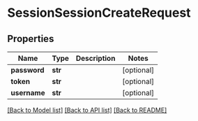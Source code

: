 # SessionSessionCreateRequest

## Properties
Name | Type | Description | Notes
------------ | ------------- | ------------- | -------------
**password** | **str** |  | [optional] 
**token** | **str** |  | [optional] 
**username** | **str** |  | [optional] 

[[Back to Model list]](../README.md#documentation-for-models) [[Back to API list]](../README.md#documentation-for-api-endpoints) [[Back to README]](../README.md)


